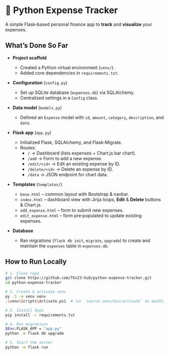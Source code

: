 # 🏦 Python Expense Tracker

A simple Flask‑based personal finance app to **track** and **visualize** your expenses.

## What’s Done So Far

- **Project scaffold**

  - Created a Python virtual environment (`venv/`).
  - Added core dependencies in `requirements.txt`.

- **Configuration** (`config.py`)

  - Set up SQLite database (`expenses.db`) via SQLAlchemy.
  - Centralized settings in a `Config` class.

- **Data model** (`models.py`)

  - Defined an `Expense` model with `id`, `amount`, `category`, `description`, and `date`.

- **Flask app** (`app.py`)

  - Initialized Flask, SQLAlchemy, and Flask‑Migrate.
  - Routes:
    - `/` → Dashboard (lists expenses + Chart.js bar chart).
    - `/add` → Form to add a new expense.
    - `/edit/<id>` → Edit an existing expense by ID.
    - `/delete/<id>` → Delete an expense by ID.
    - `/data` → JSON endpoint for chart data.

- **Templates** (`templates/`)

  - `base.html` – common layout with Bootstrap & navbar.
  - `index.html` – dashboard view with Jinja loops, **Edit** & **Delete** buttons & Chart.js.
  - `add_expense.html` – form to submit new expenses.
  - `edit_expense.html` – form pre‑populated to update existing expenses.

- **Database**
  - Ran migrations (`flask db init`, `migrate`, `upgrade`) to create and maintain the `expenses` table in `expenses.db`.

## How to Run Locally

```bash
# 1. Clone repo
git clone https://github.com/Tks23-hub/python-expense-tracker.git
cd python-expense-tracker

# 2. Create & activate venv
py -3 -m venv venv
.\venv\Scripts\Activate.ps1  # (or `source venv/bin/activate` on macOS/Linux)

# 3. Install deps
pip install -r requirements.txt

# 4. Run migrations
$Env:FLASK_APP = "app.py"
python -m flask db upgrade

# 5. Start the server
python -m flask run
```
